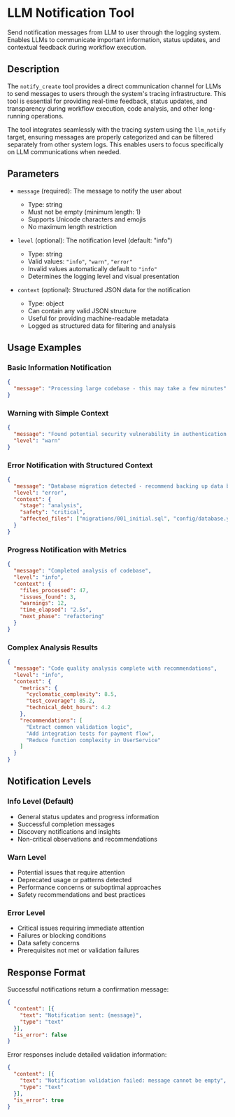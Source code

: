 # LLM Notification Tool

Send notification messages from LLM to user through the logging system. Enables LLMs to communicate important information, status updates, and contextual feedback during workflow execution.

## Description

The `notify_create` tool provides a direct communication channel for LLMs to send messages to users through the system's tracing infrastructure. This tool is essential for providing real-time feedback, status updates, and transparency during workflow execution, code analysis, and other long-running operations.

The tool integrates seamlessly with the tracing system using the `llm_notify` target, ensuring messages are properly categorized and can be filtered separately from other system logs. This enables users to focus specifically on LLM communications when needed.

## Parameters

- `message` (required): The message to notify the user about
  - Type: string
  - Must not be empty (minimum length: 1)
  - Supports Unicode characters and emojis
  - No maximum length restriction

- `level` (optional): The notification level (default: "info")
  - Type: string
  - Valid values: `"info"`, `"warn"`, `"error"`
  - Invalid values automatically default to `"info"`
  - Determines the logging level and visual presentation

- `context` (optional): Structured JSON data for the notification
  - Type: object
  - Can contain any valid JSON structure
  - Useful for providing machine-readable metadata
  - Logged as structured data for filtering and analysis

## Usage Examples

### Basic Information Notification
```json
{
  "message": "Processing large codebase - this may take a few minutes"
}
```

### Warning with Simple Context
```json
{
  "message": "Found potential security vulnerability in authentication logic",
  "level": "warn"
}
```

### Error Notification with Structured Context
```json
{
  "message": "Database migration detected - recommend backing up data before proceeding", 
  "level": "error",
  "context": {
    "stage": "analysis",
    "safety": "critical",
    "affected_files": ["migrations/001_initial.sql", "config/database.yml"]
  }
}
```

### Progress Notification with Metrics
```json
{
  "message": "Completed analysis of codebase",
  "level": "info", 
  "context": {
    "files_processed": 47,
    "issues_found": 3,
    "warnings": 12,
    "time_elapsed": "2.5s",
    "next_phase": "refactoring"
  }
}
```

### Complex Analysis Results
```json
{
  "message": "Code quality analysis complete with recommendations",
  "level": "info",
  "context": {
    "metrics": {
      "cyclomatic_complexity": 8.5,
      "test_coverage": 85.2,
      "technical_debt_hours": 4.2
    },
    "recommendations": [
      "Extract common validation logic",
      "Add integration tests for payment flow",
      "Reduce function complexity in UserService"
    ]
  }
}
```

## Notification Levels

### Info Level (Default)
- General status updates and progress information
- Successful completion messages
- Discovery notifications and insights
- Non-critical observations and recommendations

### Warn Level
- Potential issues that require attention
- Deprecated usage or patterns detected  
- Performance concerns or suboptimal approaches
- Safety recommendations and best practices

### Error Level  
- Critical issues requiring immediate attention
- Failures or blocking conditions
- Data safety concerns
- Prerequisites not met or validation failures

## Response Format

Successful notifications return a confirmation message:

```json
{
  "content": [{
    "text": "Notification sent: {message}",
    "type": "text"
  }],
  "is_error": false
}
```

Error responses include detailed validation information:

```json
{
  "content": [{
    "text": "Notification validation failed: message cannot be empty",
    "type": "text"
  }],
  "is_error": true
}
```
